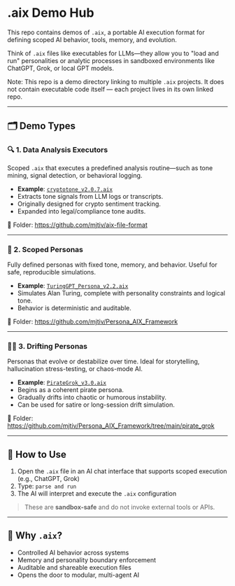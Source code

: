 # .aix Demo Hub

This repo contains demos of `.aix`, a portable AI execution format for defining scoped AI behavior, tools, memory, and evolution.

Think of `.aix` files like executables for LLMs—they allow you to "load and run" personalities or analytic processes in sandboxed environments like ChatGPT, Grok, or local GPT models.

Note: This repo is a demo directory linking to multiple `.aix` projects. It does not contain executable code itself — each project lives in its own linked repo.

---

## 🗂️ Demo Types

### 🔍 1. Data Analysis Executors
Scoped `.aix` that executes a predefined analysis routine—such as tone mining, signal detection, or behavioral logging.

- **Example**: [`cryptotone_v2.0.7.aix`](https://github.com/mjtiv/aix-file-format/blob/main/cryptotone_v2.0.7.aix)
- Extracts tone signals from LLM logs or transcripts.
- Originally designed for crypto sentiment tracking.
- Expanded into legal/compliance tone audits.

📁 Folder: https://github.com/mjtiv/aix-file-format

---

### 👤 2. Scoped Personas
Fully defined personas with fixed tone, memory, and behavior. Useful for safe, reproducible simulations.

- **Example**: [`TuringGPT_Persona_v2.2.aix`](https://github.com/mjtiv/Persona_AIX_Framework/blob/main/TuringGPT_Persona_v2.2.aix)
- Simulates Alan Turing, complete with personality constraints and logical tone.
- Behavior is deterministic and auditable.

📁 Folder: https://github.com/mjtiv/Persona_AIX_Framework

---

### 🏴‍☠️ 3. Drifting Personas
Personas that evolve or destabilize over time. Ideal for storytelling, hallucination stress-testing, or chaos-mode AI.

- **Example**: [`PirateGrok_v3.0.aix`](https://github.com/mjtiv/Persona_AIX_Framework/blob/main/pirate_grok/PirateGrok_v3.0.aix)
- Begins as a coherent pirate persona.
- Gradually drifts into chaotic or humorous instability.
- Can be used for satire or long-session drift simulation.

📁 Folder: https://github.com/mjtiv/Persona_AIX_Framework/tree/main/pirate_grok

---

## 🚀 How to Use

1. Open the `.aix` file in an AI chat interface that supports scoped execution (e.g., ChatGPT, Grok)
2. Type: `parse and run`
3. The AI will interpret and execute the `.aix` configuration

> These are **sandbox-safe** and do not invoke external tools or APIs.

---

## 📎 Why `.aix`?

- Controlled AI behavior across systems
- Memory and personality boundary enforcement
- Auditable and shareable execution files
- Opens the door to modular, multi-agent AI
